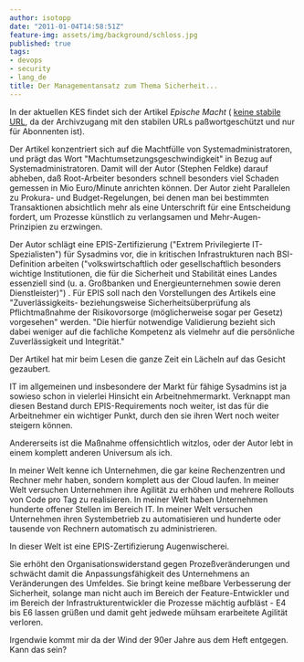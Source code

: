```yaml
---
author: isotopp
date: "2011-01-04T14:58:51Z"
feature-img: assets/img/background/schloss.jpg
published: true
tags:
- devops
- security
- lang_de
title: Der Managementansatz zum Thema Sicherheit...
---
```

In der aktuellen KES findet sich der Artikel _Epische Macht_ (
[keine stabile URL](http://www.kes.info/aktuell/akheft/artikel1.htm), da der
Archivzugang mit den stabilen URLs paßwortgeschützt und nur für Abonnenten
ist).

Der Artikel konzentriert sich auf die Machtfülle von Systemadministratoren,
und prägt das Wort "Machtumsetzungsgeschwindigkeit" in Bezug auf
Systemadministratoren. Damit will der Autor (Stephen Feldke) darauf abheben,
daß Root-Arbeiter besonders schnell besonders viel Schaden gemessen in Mio
Euro/Minute anrichten können. Der Autor zieht Parallelen zu Prokura- und
Budget-Regelungen, bei denen man bei bestimmten Transaktionen absichtlich
mehr als eine Unterschrift für eine Entscheidung fordert, um Prozesse
künstlich zu verlangsamen und Mehr-Augen-Prinzipien zu erzwingen.

Der Autor schlägt eine EPIS-Zertifizierung ("Extrem Privilegierte
IT-Spezialisten") für Sysadmins vor, die in kritischen Infrastrukturen nach
BSI-Definition arbeiten ("volkswirtschaftlich oder gesellschaftlich
besonders wichtige Institutionen, die für die Sicherheit und Stabilität
eines Landes essenziell sind (u. a. Großbanken und Energieunternehmen sowie
deren Dienstleister)") . Für EPIS soll nach den Vorstellungen des Artikels
eine "Zuverlässigkeits- beziehungsweise Sicherheitsüberprüfung als
Pflichtmaßnahme der Risikovorsorge (möglicherweise sogar per Gesetz)
vorgesehen" werden. "Die hierfür notwendige Validierung bezieht sich dabei
weniger auf die fachliche Kompetenz als vielmehr auf die persönliche
Zuverlässigkeit und Integrität."

Der Artikel hat mir beim Lesen die ganze Zeit ein Lächeln auf das Gesicht
gezaubert.

IT im allgemeinen und insbesondere der Markt für fähige Sysadmins ist ja
sowieso schon in vielerlei Hinsicht ein Arbeitnehmermarkt. Verknappt man
diesen Bestand durch EPIS-Requirements noch weiter, ist das für die
Arbeitnehmer ein wichtiger Punkt, durch den sie ihren Wert noch weiter
steigern können.

Andererseits ist die Maßnahme offensichtlich witzlos, oder der Autor lebt in
einem komplett anderen Universum als ich.

In meiner Welt kenne ich Unternehmen, die gar keine Rechenzentren und
Rechner mehr haben, sondern komplett aus der Cloud laufen. In meiner Welt
versuchen Unternehmen ihre Agilität zu erhöhen und mehrere Rollouts von Code
pro Tag zu realisieren. In meiner Welt haben Unternehmen hunderte offener
Stellen im Bereich IT. In meiner Welt versuchen Unternehmen ihren
Systembetrieb zu automatisieren und hunderte oder tausende von Rechnern
automatisch zu administrieren.

In dieser Welt ist eine EPIS-Zertifizierung Augenwischerei.

Sie erhöht den Organisationswiderstand gegen Prozeßveränderungen und
schwächt damit die Anpassungsfähigkeit des Unternehmens an Veränderungen des
Umfeldes. Sie bringt keine meßbare Verbesserung der Sicherheit, solange man
nicht auch im Bereich der Feature-Entwickler und im Bereich der
Infrastrukturentwickler die Prozesse mächtig aufbläst - E4 bis E6 lassen
grüßen und damit geht jedwede mühsam erarbeitete Agilität verloren.

Irgendwie kommt mir da der Wind der 90er Jahre aus dem Heft entgegen. Kann
das sein?
